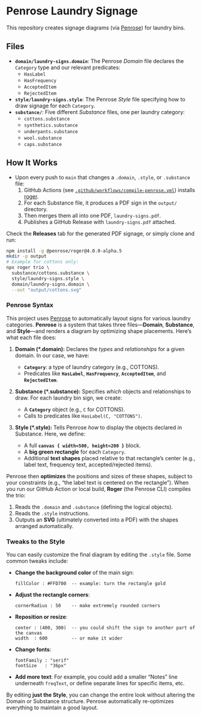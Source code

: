 # Penrose Laundry Signage

This repository creates signage diagrams (via [Penrose](https://penrose.cs.cmu.edu/)) for laundry bins.

## Files

- **`domain/laundry-signs.domain`**: The Penrose _Domain_ file declares the `Category` type and our relevant predicates:
  - `HasLabel`
  - `HasFrequency`
  - `AcceptedItem`
  - `RejectedItem`
- **`style/laundry-signs.style`**: The Penrose _Style_ file specifying how to draw signage for each `Category`.
- **`substance/`**: Five different _Substance_ files, one per laundry category:
  - `cottons.substance`
  - `synthetics.substance`
  - `underpants.substance`
  - `wool.substance`
  - `caps.substance`

## How It Works

- Upon every push to `main` that changes a `.domain`, `.style`, or `.substance` file:
  1. GitHub Actions (see [`.github/workflows/compile-penrose.yml`](.github/workflows/compile-penrose.yml)) installs [roger](https://www.npmjs.com/package/@penrose/roger).
  2. For each Substance file, it produces a PDF sign in the `output/` directory.
  3. Then merges them all into one PDF, `laundry-signs.pdf`.
  4. Publishes a GitHub Release with `laundry-signs.pdf` attached.

Check the **Releases** tab for the generated PDF signage, or simply clone and run:

```bash
npm install -g @penrose/roger@4.0.0-alpha.5
mkdir -p output
# Example for cottons only:
npx roger trio \
  substance/cottons.substance \
  style/laundry-signs.style \
  domain/laundry-signs.domain \
  --out "output/cottons.svg"
```

### Penrose Syntax

This project uses [Penrose](https://penrose.cs.cmu.edu/) to automatically layout signs for various laundry categories. **Penrose** is a system that takes three files—**Domain**, **Substance**, and **Style**—and renders a diagram by optimizing shape placements. Here’s what each file does:

1. **Domain (\*.domain):**
   Declares the _types_ and _relationships_ for a given domain. In our case, we have:
   - **`Category`**: a type of laundry category (e.g., COTTONS).
   - Predicates like **`HasLabel`**, **`HasFrequency`**, **`AcceptedItem`**, and **`RejectedItem`**.

2. **Substance (\*.substance):**
   Specifies _which_ objects and relationships to draw. For each laundry bin sign, we create:
   - A **`Category`** object (e.g., `C` for COTTONS).
   - Calls to predicates like `HasLabel(C, "COTTONS")`.

3. **Style (\*.style):**
   Tells Penrose _how_ to display the objects declared in Substance. Here, we define:
   - A full **`canvas { width=500, height=200 }`** block.
   - A **big green rectangle** for each `Category`.
   - Additional **text shapes** placed relative to that rectangle’s center (e.g., label text, frequency text, accepted/rejected items).

Penrose then **optimizes** the positions and sizes of these shapes, subject to your constraints (e.g., “the label text is centered on the rectangle”). When you run our GitHub Action or local build, **Roger** (the Penrose CLI) compiles the trio:

1. Reads the `.domain` and `.substance` (defining the logical objects).
2. Reads the `.style` instructions.
3. Outputs an **SVG** (ultimately converted into a PDF) with the shapes arranged automatically.

### Tweaks to the Style

You can easily customize the final diagram by editing the `.style` file. Some common tweaks include:

- **Change the background color** of the main sign:
  
  ```styl
  fillColor : #FFD700  -- example: turn the rectangle gold
  ```

- **Adjust the rectangle corners**:
  
  ```styl
  cornerRadius : 50    -- make extremely rounded corners
  ```

- **Reposition or resize**:
  
  ```styl
  center : (400, 300)  -- you could shift the sign to another part of the canvas
  width  : 600         -- or make it wider
  ```

- **Change fonts**:
  
  ```styl
  fontFamily : "serif"
  fontSize   : "36px"
  ```

- **Add more text**:
  For example, you could add a smaller “Notes” line underneath `freqText`, or define separate lines for specific items, etc.

By editing **just the Style**, you can change the entire look without altering the Domain or Substance structure. Penrose automatically re-optimizes everything to maintain a good layout.
